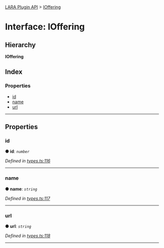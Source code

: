 [LARA Plugin API](../README.md) > [IOffering](../interfaces/ioffering.md)

# Interface: IOffering

## Hierarchy

**IOffering**

## Index

### Properties

* [id](ioffering.md#id)
* [name](ioffering.md#name)
* [url](ioffering.md#url)

---

## Properties

<a id="id"></a>

###  id

**● id**: *`number`*

*Defined in [types.ts:116](https://github.com/concord-consortium/lara/blob/90403de1/lara-typescript/src/plugin-api/types.ts#L116)*

___
<a id="name"></a>

###  name

**● name**: *`string`*

*Defined in [types.ts:117](https://github.com/concord-consortium/lara/blob/90403de1/lara-typescript/src/plugin-api/types.ts#L117)*

___
<a id="url"></a>

###  url

**● url**: *`string`*

*Defined in [types.ts:118](https://github.com/concord-consortium/lara/blob/90403de1/lara-typescript/src/plugin-api/types.ts#L118)*

___

